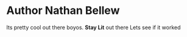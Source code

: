 # Author Nathan Bellew
Its pretty cool out there boyos.
**Stay Lit** out there
Lets see if it worked
